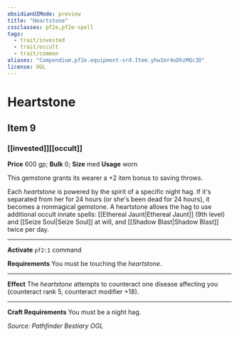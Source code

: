```yaml
---
obsidianUIMode: preview
title: "Heartstone"
cssclasses: pf2e,pf2e-spell
tags:
  - trait/invested
  - trait/occult
  - trait/common
aliases: "Compendium.pf2e.equipment-srd.Item.yhw1mr4oDhzMQc3D"
license: OGL
---
```

# Heartstone
## Item 9
### [[invested]][[occult]]


**Price** 600 gp; 
**Bulk** 0; **Size** med
**Usage** worn

This gemstone grants its wearer a +2 item bonus to saving throws.

Each _heartstone_ is powered by the spirit of a specific night hag. If it's separated from her for 24 hours (or she's been dead for 24 hours), it becomes a nonmagical gemstone. A heartstone allows the hag to use additional occult innate spells: [[Ethereal Jaunt|Ethereal Jaunt]] (9th level) and [[Seize Soul|Seize Soul]] at will, and [[Shadow Blast|Shadow Blast]] twice per day.

* * *

**Activate** `pf2:1` command

**Requirements** You must be touching the _heartstone_.

* * *

**Effect** The _heartstone_ attempts to counteract one disease affecting you (counteract rank 5, counteract modifier +18).

* * *

**Craft Requirements** You must be a night hag.

*Source: Pathfinder Bestiary*
*OGL*